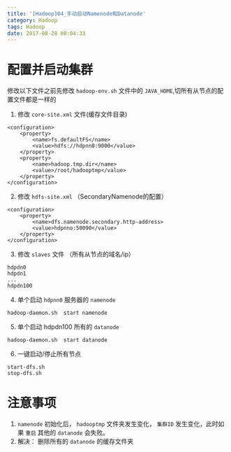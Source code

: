 ```yaml
---
title: '[Hadoop]04_手动启动Namenode和Datanode'
category: Hadoop
tags: Hadoop
date: 2017-08-28 00:04:33
---
```


# 配置并启动集群

修改以下文件之前先修改 `hadoop-env.sh` 文件中的 `JAVA_HOME`,切所有从节点的配置文件都是一样的
1. 修改 `core-site.xml` 文件(缓存文件目录)
```
<configuration>
    <property>
        <name>fs.defaultFS</name>
        <value>hdfs://hdpnn0:9000</value>
    </property>
    <property>
        <name>hadoop.tmp.dir</name>
        <value>/root/hadooptmp</value>
    </property>
</configuration>
```
2. 修改 `hdfs-site.xml` （SecondaryNamenode的配置）
```
<configuration>
    <property>
        <name>dfs.namenode.secondary.http-address>
        <value>hdpnno:50090</value>
    </property>
</configuration>
```
3. 修改 `slaves` 文件 （所有从节点的域名/ip）
```
hdpdn0
hdpdn1
...
hdpdn100
```
4. 单个启动 `hdpnn0` 服务器的 `namenode`
```
hadoop-daemon.sh  start namenode
```
5. 单个启动 hdpdn100 所有的 `datanode`
```
hadoop-daemon.sh  start datanode
```
6. 一键启动/停止所有节点
```
start-dfs.sh
stop-dfs.sh
```

# 注意事项

1. `namenode` 初始化后， `hadooptmp` 文件夹发生变化， `集群ID` 发生变化，此时如果 `重启` 其他的 `datanode` 会失败。
2. 解决： 删除所有的 `datanode` 的缓存文件夹
